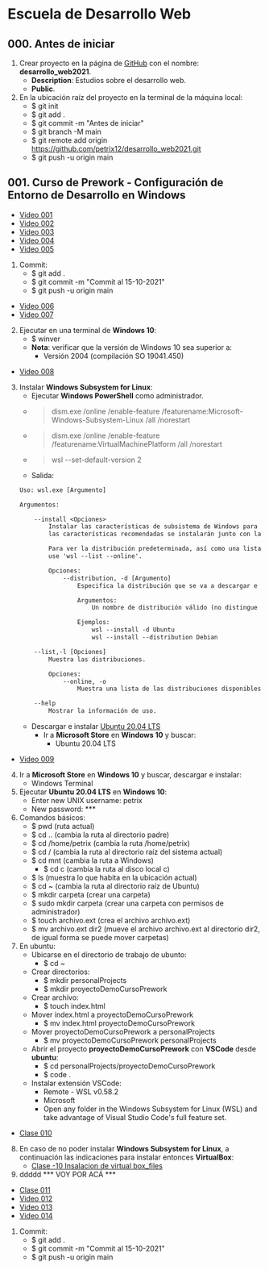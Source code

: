 # Escuela de Desarrollo Web

## 000. Antes de iniciar
1. Crear proyecto en la página de [GitHub](https://github.com) con el nombre: **desarrollo_web2021**.
    + **Description**: Estudios sobre el desarrollo web.
    + **Public**.
2. En la ubicación raíz del proyecto en la terminal de la máquina local:
    + $ git init
    + $ git add .
    + $ git commit -m "Antes de iniciar"
    + $ git branch -M main
    + $ git remote add origin https://github.com/petrix12/desarrollo_web2021.git
    + $ git push -u origin main

## 001. Curso de Prework - Configuración de Entorno de Desarrollo en Windows
+ [Video 001](https://www.youtube.com/watch?v=uFKbVrapVb8)
+ [Video 002](https://www.youtube.com/watch?v=MYkGg4OEEfg)
+ [Video 003](https://www.youtube.com/watch?v=6TBDuBAm5ik)
+ [Video 004](https://www.youtube.com/watch?v=qu7JdFqlUrY)
+ [Video 005](https://www.youtube.com/watch?v=ewkk-brrLG0)
1. Commit:
    + $ git add .
    + $ git commit -m "Commit al 15-10-2021"
    + $ git push -u origin main
+ [Video 006](https://www.youtube.com/watch?v=3nEyhMuGv5g)
+ [Video 007](https://www.youtube.com/watch?v=lP55Y5t5KGQ)
2. Ejecutar en una terminal de **Windows 10**:
    + $ winver
    + **Nota**: verificar que la versión de Windows 10 sea superior a:
        + Versión 2004 (compilación SO 19041.450)
+ [Video 008]()
3. Instalar **Windows Subsystem for Linux**:
    + Ejecutar **Windows PowerShell** como administrador.
    + > dism.exe /online /enable-feature /featurename:Microsoft-Windows-Subsystem-Linux /all /norestart
    + > dism.exe /online /enable-feature /featurename:VirtualMachinePlatform /all /norestart
    + > wsl --set-default-version 2
    + Salida:
    ```txt
    Uso: wsl.exe [Argumento]

    Argumentos:

        --install <Opciones>
            Instalar las características de subsistema de Windows para Linux. Si no se especifica ninguna opción,
            las características recomendadas se instalarán junto con la distribución predeterminada.

            Para ver la distribución predeterminada, así como una lista de otras distribuciones válidas,
            use 'wsl --list --online'.

            Opciones:
                --distribution, -d [Argumento]
                    Especifica la distribución que se va a descargar e instalar por nombre.

                    Argumentos:
                        Un nombre de distribución válido (no distingue mayúsculas de minúsculas).

                    Ejemplos:
                        wsl --install -d Ubuntu
                        wsl --install --distribution Debian

        --list,-l [Opciones]
            Muestra las distribuciones.

            Opciones:
                --online, -o
                    Muestra una lista de las distribuciones disponibles para instalar con 'wsl --install'.

        --help
            Mostrar la información de uso.
    ```
    + Descargar e instalar [Ubuntu 20.04 LTS](https://www.microsoft.com/es-ve/p/ubuntu-2004-lts/9n6svws3rx71?rtc=1#activetab=pivot:overviewtab)
        + Ir a **Microsoft Store** en **Windows 10** y buscar:
            + Ubuntu 20.04 LTS
+ [Video 009](https://www.youtube.com/watch?v=-NmfHECKlO8)
4. Ir a **Microsoft Store** en **Windows 10** y buscar, descargar e instalar:
    + Windows Terminal
5. Ejecutar **Ubuntu 20.04 LTS** en **Windows 10**:
    + Enter new UNIX username: petrix
    + New password: ***
6. Comandos básicos:
    + $ pwd                 (ruta actual)
    + $ cd ..               (cambia la ruta al directorio padre)
    + $ cd /home/petrix     (cambia la ruta /home/petrix)
    + $ cd /                (cambia la ruta al directorio raíz del sistema actual)
    + $ cd mnt              (cambia la ruta a Windows)
        + $ cd c            (cambia la ruta al disco local c)
    + $ ls                  (muestra lo que habita en la ubicación actual)
    + $ cd ~                (cambia la ruta al directorio raíz de Ubuntu)
    + $ mkdir carpeta       (crear una carpeta)
    + $ sudo mkdir carpeta  (crear una carpeta con permisos de administrador)
    + $ touch archivo.ext   (crea el archivo archivo.ext)
    + $ mv archivo.ext dir2 (mueve el archivo archivo.ext al directorio dir2, de igual forma se puede mover carpetas)
7. En ubuntu:
    + Ubicarse en el directorio de trabajo de ubunto:
        + $ cd ~
    + Crear directorios:
        + $ mkdir personalProjects
        + $ mkdir proyectoDemoCursoPrework
    + Crear archivo:
        + $ touch index.html
    + Mover index.html a proyectoDemoCursoPrework
        + $ mv index.html proyectoDemoCursoPrework
    + Mover proyectoDemoCursoPrework a personalProjects
        + $ mv proyectoDemoCursoPrework personalProjects
    + Abrir el proyecto **proyectoDemoCursoPrework** con **VSCode** desde **ubuntu**:
        + $ cd personalProjects/proyectoDemoCursoPrework
        + $ code .
    + Instalar extensión VSCode:
        + Remote - WSL v0.58.2
        + Microsoft
        + Open any folder in the Windows Subsystem for Linux (WSL) and take advantage of Visual Studio Code's full feature set.
+ [Clase 010]()
8. En caso de no poder instalar **Windows Subsystem for Linux**, a continuación las indicaciones para instalar entonces **VirtualBox**:
    + [Clase -10 Insalacion de virtual box_files](/Modulo001/Clase-10-Insalacion-de-virtual-box_files.html)
9.  ddddd
*** VOY POR ACÁ ***

+ [Clase 011]()
+ [Video 012](https://www.youtube.com/watch?v=_9sIkov6KCc)
+ [Video 013](https://www.youtube.com/watch?v=9NjnFEtgChE)
+ [Video 014](https://www.youtube.com/watch?v=wOxVIArLsrg)





1. Commit:
    + $ git add .
    + $ git commit -m "Commit al 15-10-2021"
    + $ git push -u origin main